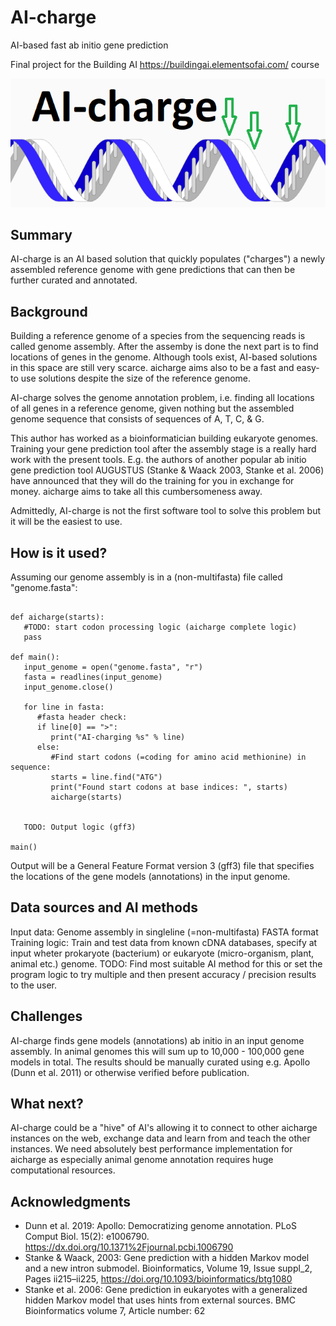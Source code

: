 <!-- This is the markdown template for the final project of the Building AI course, 
created by Reaktor Innovations and University of Helsinki. 
Copy the template, paste it to your GitHub README and edit! -->

# AI-charge

AI-based fast ab initio gene prediction

Final project for the Building AI https://buildingai.elementsofai.com/ course

![AI-charge](/strang.png)

## Summary

AI-charge is an AI based solution that quickly populates ("charges") a newly assembled reference genome with gene predictions that can then be further curated and annotated.


## Background

Building a reference genome of a species from the sequencing reads is called genome assembly. After the assemby is done the next part is to find locations of genes in the genome. Although tools exist, AI-based solutions in this space are still very scarce. aicharge aims also to be a fast and easy-to use solutions despite the size of the reference genome.

AI-charge solves the genome annotation problem, i.e. finding all locations of all genes in a reference genome, given nothing but the assembled genome sequence that consists of sequences of A, T, C, & G.

This author has worked as a bioinformatician building eukaryote genomes. Training your gene prediction tool after the assembly stage is a really hard work with the present tools. E.g. the authors of another popular ab initio gene prediction tool AUGUSTUS (Stanke & Waack 2003, Stanke et al. 2006) have announced that they will do the training for you in exchange for money. aicharge aims to take all this cumbersomeness away.

Admittedly, AI-charge is not the first software tool to solve this problem but it will be the easiest to use.

## How is it used?

Assuming our genome assembly is in a (non-multifasta) file called "genome.fasta":
```

def aicharge(starts):
   #TODO: start codon processing logic (aicharge complete logic)
   pass
   
def main():
   input_genome = open("genome.fasta", "r")
   fasta = readlines(input_genome)
   input_genome.close()
   
   for line in fasta:
      #fasta header check:
      if line[0] == ">":
         print("AI-charging %s" % line)
      else:
         #Find start codons (=coding for amino acid methionine) in sequence:
         starts = line.find("ATG")
         print("Found start codons at base indices: ", starts)
         aicharge(starts)
         

   TODO: Output logic (gff3)

main()
```

Output will be a General Feature Format version 3 (gff3) file that specifies the locations of the gene models (annotations) in the input genome.


## Data sources and AI methods

Input data: Genome assembly in singleline (=non-multifasta) FASTA format
Training logic: Train and test data from known cDNA databases, specify at input wheter prokaryote (bacterium) or eukaryote (micro-organism, plant, animal etc.) genome.
TODO: Find most suitable AI method for this or set the program logic to try multiple and then present accuracy / precision results to the user.

## Challenges

AI-charge finds gene models (annotations) ab initio in an input genome assembly. In animal genomes this will sum up to 10,000 - 100,000 gene models in total. The results should be manually curated using e.g. Apollo (Dunn et al. 2011) or otherwise verified before publication.

## What next?

AI-charge could be a "hive" of AI's allowing it to connect to other aicharge instances on the web, exchange data and learn from and teach the other instances. We need absolutely best performance implementation for aicharge as especially animal genome annotation requires huge computational resources.


## Acknowledgments

* Dunn et al. 2019: Apollo: Democratizing genome annotation. PLoS Comput Biol. 15(2): e1006790. https://dx.doi.org/10.1371%2Fjournal.pcbi.1006790
* Stanke & Waack, 2003: Gene prediction with a hidden Markov model and a new intron submodel. Bioinformatics, Volume 19, Issue suppl_2, Pages ii215–ii225, https://doi.org/10.1093/bioinformatics/btg1080
* Stanke et al. 2006: Gene prediction in eukaryotes with a generalized hidden Markov model that uses hints from external sources. BMC Bioinformatics volume 7, Article number: 62

